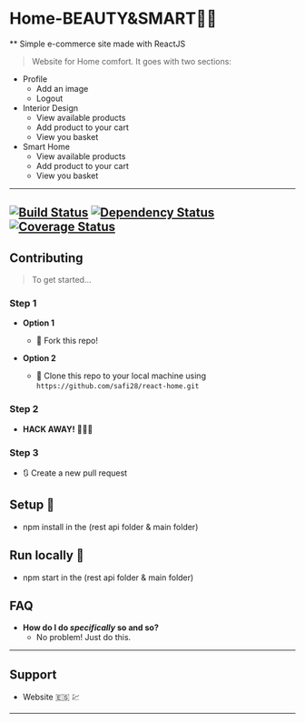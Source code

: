 # Home-BEAUTY&SMART🏡:battery:
** Simple e-commerce site made with ReactJS
> Website for Home comfort. It goes with two sections:
- Profile
  - Add an image
  - Logout
- Interior Design
  - View available products
  - Add product to your cart
  - View you basket
- Smart Home 
  - View available products
  - Add product to your cart
  - View you basket
---
[![Build Status](http://img.shields.io/travis/badges/badgerbadgerbadger.svg?style=flat-square)](https://travis-ci.org/badges/badgerbadgerbadger) [![Dependency Status](http://img.shields.io/gemnasium/badges/badgerbadgerbadger.svg?style=flat-square)](https://gemnasium.com/badges/badgerbadgerbadger) [![Coverage Status](http://img.shields.io/coveralls/badges/badgerbadgerbadger.svg?style=flat-square)](https://coveralls.io/r/badges/badgerbadgerbadger)
---
## Contributing 

> To get started...

### Step 1

- **Option 1**
    - 🍴 Fork this repo!

- **Option 2**
    - 👯 Clone this repo to your local machine using `https://github.com/safi28/react-home.git`

### Step 2

- **HACK AWAY!** 🔨🔨🔨

### Step 3

- 🔃 Create a new pull request 

## Setup 🔨
- npm install in the (rest api folder & main folder)
## Run locally 🏃
- npm start in the (rest api folder & main folder)


## FAQ

- **How do I do *specifically* so and so?**
    - No problem! Just do this.

---

## Support

- Website :es: :chart:
---
